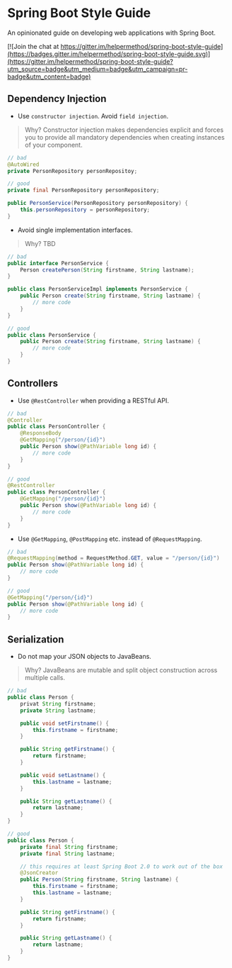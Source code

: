 # Spring Boot Style Guide

An opinionated guide on developing web applications with Spring Boot.

[![Join the chat at https://gitter.im/helpermethod/spring-boot-style-guide](https://badges.gitter.im/helpermethod/spring-boot-style-guide.svg)](https://gitter.im/helpermethod/spring-boot-style-guide?utm_source=badge&utm_medium=badge&utm_campaign=pr-badge&utm_content=badge)

## Dependency Injection

* Use `constructor injection`. Avoid `field injection`.

> Why? Constructor injection makes dependencies explicit and forces you to provide all mandatory dependencies when creating instances of your component.

```java
// bad
@AutoWired
private PersonRepository personRepositoy;

// good
private final PersonRepository personRepository;

public PersonService(PersonRepository personRepository) {
    this.personRepository = personRepository;
}
```

* Avoid single implementation interfaces.

> Why? TBD

```java
// bad
public interface PersonService {
    Person createPerson(String firstname, String lastname);
}

public class PersonServiceImpl implements PersonService {
    public Person create(String firstname, String lastname) {
        // more code
    }
}

// good
public class PersonService {
    public Person create(String firstname, String lastname) {
        // more code
    }
}
```

## Controllers

* Use `@RestController` when providing a RESTful API.

```java
// bad
@Controller
public class PersonController {
    @ResponseBody
    @GetMapping("/person/{id}")
    public Person show(@PathVariable long id) {
        // more code
    }
}

// good
@RestController
public class PersonController {
    @GetMapping("/person/{id}")
    public Person show(@PathVariable long id) {
        // more code
    }
}
```

* Use `@GetMapping`, `@PostMapping` etc. instead of `@RequestMapping`.
 
```java
// bad
@RequestMapping(method = RequestMethod.GET, value = "/person/{id}")
public Person show(@PathVariable long id) {
    // more code
}

// good
@GetMapping("/person/{id}")
public Person show(@PathVariable long id) {
    // more code
}
```

## Serialization

* Do not map your JSON objects to JavaBeans.

> Why? JavaBeans are mutable and split object construction across multiple calls.

```java
// bad
public class Person {
    privat String firstname;
    private String lastname;

    public void setFirstname() {
        this.firstname = firstname;
    }

    public String getFirstname() {
        return firstname;
    }

    public void setLastname() {
        this.lastname = lastname;
    }

    public String getLastname() {
        return lastname;
    }
}

// good
public class Person {
    private final String firstname;
    private final String lastname;

    // this requires at least Spring Boot 2.0 to work out of the box
    @JsonCreator
    public Person(String firstname, String lastname) {
        this.firstname = firstname;
        this.lastname = lastname;
    }

    public String getFirstname() {
        return firstname;
    }

    public String getLastname() {
        return lastname;
    }
}
```

